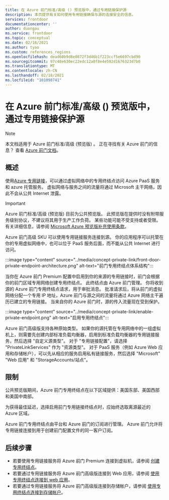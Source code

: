 ```yaml
---
title: 在 Azure 前门标准/高级 () 预览版中，通过专用链接保护源
description: 本页提供有关如何使用专用链接确保与源的连接安全的信息。
services: frontdoor
documentationcenter: ''
author: duongau
ms.service: frontdoor
ms.topic: conceptual
ms.date: 02/18/2021
ms.author: tyao
ms.custom: references_regions
ms.openlocfilehash: dead60b9d8e0872f3d46b1f223ccf5e6697cbd90
ms.sourcegitcommit: 97c48e630ec22edc12a0f8e4e592d1676323d7b0
ms.translationtype: MT
ms.contentlocale: zh-CN
ms.lasthandoff: 02/18/2021
ms.locfileid: "101098741"
---
```

# <a name="secure-your-origin-with-private-link-in-azure-front-door-standardpremium-preview"></a>在 Azure 前门标准/高级 () 预览版中，通过专用链接保护源

> [!Note]
> 本文档适用于 Azure 前门标准/高级 (预览版) 。 正在寻找有关 Azure 前门的信息？ 查看 [Azure 前门文档](../front-door-overview.md)。

## <a name="overview"></a>概述

使用[Azure 专用链接](../../private-link/private-link-overview.md)，可以通过虚拟网络中的专用终结点访问 Azure PaaS 服务和 azure 托管服务。 虚拟网络与服务之间的流量将通过 Microsoft 主干网络，因此不会从公共 Internet 泄露。

> [!IMPORTANT]
> Azure 前门标准/高级 (预览版) 目前为公共预览版。
> 此预览版在提供时没有附带服务级别协议，不建议将其用于生产工作负荷。 某些功能可能不受支持或者受限。
> 有关详细信息，请参阅 [Microsoft Azure 预览版补充使用条款](https://azure.microsoft.com/support/legal/preview-supplemental-terms/)。

Azure 前门高级 SKU 可以使用专用链接服务连接到源。 你的应用程序可以托管在你的专用虚拟网络中，也可以位于 PaaS 服务后面，而不能从公共 Internet 进行访问。

:::image type="content" source="../media/concept-private-link/front-door-private-endpoint-architecture.png" alt-text="前门专用终结点体系结构":::

当你在 Azure 前门 Premium 配置中启用到你的来源的专用链接时，前门会根据你的前门区域专用网络创建专用终结点。 此终结点由 Azure 前门管理。 你将收到源的 Azure 前门专用终结点请求，用于审批消息。 批准请求后，将从前门的虚拟网络分配一个专用 IP 地址，Azure 前门与源之间的流量将通过 Azure 网络主干遍历已建立的专用链接。 当来自你的 Azure 前门时，源的传入流量现在受到保护。

:::image type="content" source="../media/concept-private-link/enable-private-endpoint.png" alt-text="启用专用终结点":::

Azure 前门高级版支持各种原始类型。 如果你的源托管在专用网络中的一组虚拟机上，则需要先创建内部标准负载均衡器，启用到标准负载均衡器的专用链接服务，然后选择 "自定义源类型"。 对于 "专用链接配置"，请选择 "PrivateLinkServices" 作为 "资源类型"。 对于 PaaS 服务（例如 Azure Web 应用和存储帐户），可以先从相应的服务启用私有链接服务，然后选择 "Microsoft" "Web 应用" 和 "StorageAccounts/站点"。

## <a name="limitations"></a>限制

公共预览版期间，Azure 前门专用终结点在以下区域提供：美国东部、美国西部和美国中南部。

为获得最佳延迟，选择启用前门专用链接终结点时，应始终选取离源最近的 Azure 区域。

Azure 前门专用终结点由平台和 Azure 前门的订阅进行管理。 Azure 前门允许将专用链接连接到用于创建前门配置文件的同一客户订阅。

## <a name="next-steps"></a>后续步骤

* 若要使用专用链接服务将 Azure 前门 Premium 连接到虚拟机，请参阅 [创建专用终结点](../../private-link/create-private-endpoint-portal.md)。
* 若要通过专用链接服务将 Azure 前门高级版连接到 Web 应用，请参阅 [使用专用终结点连接到 web 应用](../../private-link/tutorial-private-endpoint-webapp-portal.md)。
* 若要通过专用链接服务将 Azure 前门高级版连接到存储帐户，请参阅 [使用专用终结点连接到存储帐户](../../private-link/tutorial-private-endpoint-storage-portal.md)。
